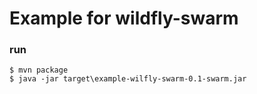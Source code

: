 Example for wildfly-swarm
==================================

### run

```
$ mvn package
$ java -jar target\example-wilfly-swarm-0.1-swarm.jar
```
